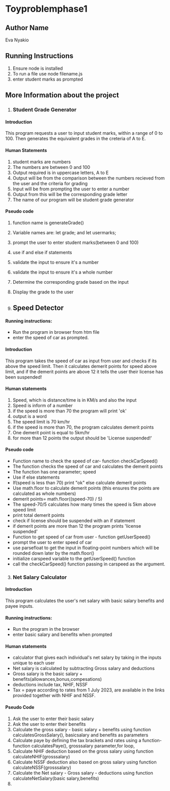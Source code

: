 # Toyproblemphase1
## Author Name
Eva Nyakio

## Running Instructions
1. Ensure node is installed
2. To run a file use node filename.js
3. enter student marks as prompted

## More Information about the project
1. ### Student Grade Generator 
#### Introduction
This program requests a user to input student marks, within a range of 0 to 100. Then generates the equivalent grades in the creteria of A to E.

#### Human Statements
1. student marks are numbers
2. The numbers are between 0 and 100
3. Output required is in uppercase letters, A to E
4. Output will be from the comparison between the numbers recieved from the  user and  the criteria for grading
5. Input will be from prompting the user to enter a number
6. Output from this will be the corresponding grade letter
7. The name of our program will be student grade generator

#### Pseudo code
1. function name is generateGrade()
2. Variable names are: let grade; and let usermarks;
3. prompt the user to enter student marks(between 0 and 100)
4. use if and else if statements
5. validate the input to ensure it's a number
6. validate the input to ensure it's a whole number
7. Determine the corresponding grade based on the input
8. Display the grade to the user

2. ## Speed Detector 
#### Running instructions:
- Run the program in browser from htm file
- enter the speed of car as prompted.
#### Introduction
This program takes the speed of car as input from user and checks if its above the speed limit. Then it calculates demerit points for speed above limit, and if the demerit points are above 12 it tells the user their license has been suspended!
#### Human statements
1. Speed, which is distance/time is in KM/s and also the input
2. Speed is inform of a number
3. if the speed is more than 70 the program will print 'ok'
4. output is a word
5. The speed limit is 70 km/hr
6. if the speed is more than 70, the program calculates demerit points
7. One demerit point is equal to 5km/hr
8. for more than 12 points the output should be 'License suspended!'

#### Pseudo code
- Function name to check the speed of car- function checkCarSpeed()
- The function checks the speed of car and calculates the demerit points
- The function has one parameter; speed
- Use if else statements
- If(speed is less than 70) print "ok"  else calculate demerit points
- Use math.floor to calculate demerit points (this ensures the points are calculated as whole numbers)
- demerit points= math.floor((speed-70) / 5) 
- The speed-70/5 calculates how many times the speed is 5km above speed limit
- print total demerit points
- check if license should be suspended with an if statement 
- if demerit points are more than 12 the program prints 'license suspended'
- Function to get speed of car from user - function getUserSpeed()
- prompt the user to enter speed of car
- use parsefloat to get the input in floating-point numbers which will be rounded down later by the math.floor()
- initialize carspeed variable to the getUserSpeed() function 
- call the checkCarSpeed() function passing in carspeed as the argument.


3. ### Net Salary Calculator
#### Introduction
This program calculates the user's net salary with basic salary benefits and payee inputs.

#### Running instructions:
- Run the program in the browser
- enter basic salary and benefits when prompted
#### Human statements
- calculator that gives each individual's net salary by taking in the inputs unique to each user
- Net salary is calculated by subtracting Gross salary and deductions
- Gross salary is the basic salary + benefits(allowances,bonus,compesations)
- deductions include tax, NHIF, NSSF
- Tax = paye according to rates from 1 July 2023, are available in the links provided together with NHIF and NSSF.

#### Pseudo Code
1. Ask the user to enter their basic salary
2. Ask the user to enter their benefits
3. Calculate the gross salary - basic salary + benefits using function calculatesGrossSalary(), basicsalary and benefits as parameters
4. Calculate paye by defining the tax brackets and rates using a function- function calculatesPaye(), grosssalary parameter,for loop,
5. Calculate NHIF deduction based on the gross salary using function calculateNHIF(grosssalary)
6. Calculate NSSF deduction also based on gross salary using function calculateNSSF(grosssalary)
7. Calculate the Net salary - Gross salary - deductions using function calculateNetSalary(basic salary,benefits)
8.
